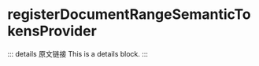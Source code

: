 # registerDocumentRangeSemanticTokensProvider
        
::: details 原文链接
This is a details block.
:::
        